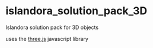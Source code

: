 # islandora_solution_pack_3D
Islandora solution pack for 3D objects

uses the [three.js](https://threejs.org) javascript library
